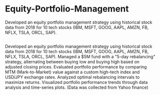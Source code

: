 # Equity-Portfolio-Management
Developed an equity portfolio management strategy using historical stock data from 2018 for 10 tech stocks (IBM, MSFT, GOOG, AAPL, AMZN, FB, NFLX, TSLA, ORCL, SAP).


##
Developed an equity portfolio management strategy using historical stock data from 2018 for 10 tech stocks (IBM, MSFT, GOOG, AAPL, AMZN, FB, NFLX, TSLA, ORCL, SAP). Managed a $5M fund with a "5-day rebalancing" strategy, alternating between buying low and buying high based on adjusted closing prices. Evaluated portfolio performance by comparing MTM (Mark-to-Market) value against a custom high-tech index and USD/JPY exchange rates. Analyzed optimal rebalancing intervals to maximize returns. Visualized portfolio performance trends through data analysis and time-series plots. (Data was collected from Yahoo finance)
